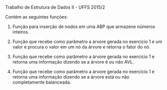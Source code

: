 Trabalho de Estrutura de Dados II - UFFS 2015/2

Contém as seguintes funções:

1. Função para inserção de nodos em uma ABP que armazene
números inteiros.

2. Função que recebe como parâmetro a árvore gerada no exercício 1
e um valor e procura o valor em um nó da árvore e retorna o fator
do nó.

3. Função que recebe como parâmetro a árvore gerada no exercício 1
e retorna uma informação dizendo se a árvore é ou não AVL.

4. Função que recebe como parâmetro a árvore gerada no exercício 1
e retorna uma informação dizendo se a árvore está ou não
completamente balanceada.
